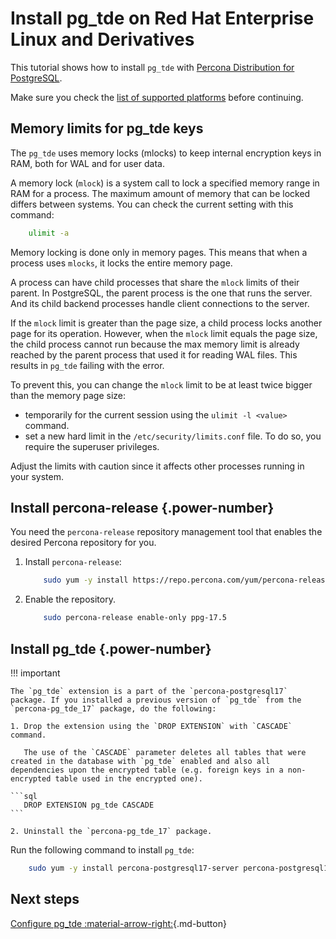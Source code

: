 # Install pg_tde on Red Hat Enterprise Linux and Derivatives

This tutorial shows how to install `pg_tde` with [Percona Distribution for PostgreSQL](https://docs.percona.com/postgresql/latest/index.html).

Make sure you check the [list of supported platforms](install.md#__tabbed_1_1) before continuing.

## Memory limits for pg_tde keys

The `pg_tde` uses memory locks (mlocks) to keep internal encryption keys in RAM, both for WAL and for user data.  

A memory lock (`mlock`) is a system call to lock a specified memory range in RAM for a process. The maximum amount of memory that can be locked differs between systems. You can check the current setting with this command:

```bash
    ulimit -a 
```

Memory locking is done only in memory pages. This means that when a process uses `mlocks`, it locks the entire memory page.

A process can have child processes that share the `mlock` limits of their parent. In PostgreSQL, the parent process is the one that runs the server. And its child backend processes handle client connections to the server.

If the `mlock` limit is greater than the page size, a child process locks another page for its operation. However, when the `mlock` limit equals the page size, the child process cannot run because the max memory limit is already reached by the parent process that used it for reading WAL files. This results in `pg_tde` failing with the error.

To prevent this, you can change the `mlock` limit to be at least twice bigger than the memory page size:

* temporarily for the current session using the `ulimit -l <value>` command.
* set a new hard limit in the `/etc/security/limits.conf` file. To do so, you require the superuser privileges.

Adjust the limits with caution since it affects other processes running in your system.

## Install percona-release {.power-number}

You need the `percona-release` repository management tool that enables the desired Percona repository for you.

1. Install `percona-release`:

    ```{.bash data-prompt="$"}
        sudo yum -y install https://repo.percona.com/yum/percona-release-latest.noarch.rpm 
    ```

2. Enable the repository.

    ```{.bash data-prompt="$"}
        sudo percona-release enable-only ppg-17.5
    ```

## Install pg_tde {.power-number}

!!! important

    The `pg_tde` extension is a part of the `percona-postgresql17` package. If you installed a previous version of `pg_tde` from the `percona-pg_tde_17` package, do the following:

    1. Drop the extension using the `DROP EXTENSION` with `CASCADE` command.

       The use of the `CASCADE` parameter deletes all tables that were created in the database with `pg_tde` enabled and also all dependencies upon the encrypted table (e.g. foreign keys in a non-encrypted table used in the encrypted one).    

    ```sql
       DROP EXTENSION pg_tde CASCADE
    ```

    2. Uninstall the `percona-pg_tde_17` package.  
    
Run the following command to install `pg_tde`:

```{.bash data-prompt="$"}
    sudo yum -y install percona-postgresql17-server percona-postgresql17-contrib 
```

## Next steps

[Configure pg_tde :material-arrow-right:](setup.md){.md-button}
